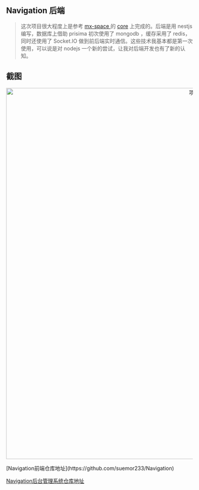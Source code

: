 ## Navigation 后端

> 这次项目很大程度上是参考 [mx-space ](https://github.com/mx-space)的 [core](https://github.com/mx-space/core) 上完成的。后端是用 nestjs 编写，数据库上借助 prisima 初次使用了 mongodb ，缓存采用了 redis，同时还使用了 Socket.IO 做到前后端实时通信。这些技术我基本都是第一次使用，可以说是对 nodejs 一个新的尝试，让我对后端开发也有了新的认知。

## 截图



<p align="middle">
<img src="https://y.suemor.com/imagesn-server-1.jpg" width="1000" alt="项目" />
</p>
[Navigation前端仓库地址](https://github.com/suemor233/Navigation) 

[Navigation后台管理系统仓库地址](https://github.com/suemor233/navigation-admin)
